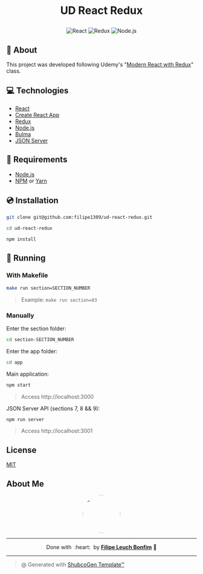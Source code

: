 
# <p align="center">UD React Redux</p>

<p align="center">
    <img src="https://img.shields.io/badge/Code-React-informational?style=flat-square&logo=react&color=61DAFB" alt="React" />
    <img src="https://img.shields.io/badge/Code-Redux-informational?style=flat-square&logo=redux&color=764ABC" alt="Redux" />
    <img src="https://img.shields.io/badge/Code-Node.js-informational?style=flat-square&logo=node.js&color=339933" alt="Node.js" />
</p>

## 💬 About

This project was developed following Udemy's "[Modern React with Redux](https://www.udemy.com/course/react-redux/)" class.

## :computer: Technologies

- [React](https://reactjs.org/)
- [Create React App](https://create-react-app.dev/)
- [Redux](https://redux.js.org/)
- [Node.js](https://nodejs.org/en/)
- [Bulma](https://bulma.io/)
- [JSON Server](https://www.npmjs.com/package/json-server)

## :scroll: Requirements

- [Node.js](https://nodejs.org/en/)
- [NPM](https://www.npmjs.com/) or [Yarn](https://yarnpkg.com/)

## :cd: Installation

```sh
git clone git@github.com:filipe1309/ud-react-redux.git
```

```sh
cd ud-react-redux
```

```sh
npm install
```

## :runner: Running


### With Makefile

```sh
make run section=SECTION_NUMBER
```
> Example: `make run section=03`

### Manually

Enter the section folder:
```sh
cd section-SECTION_NUMBER
```

Enter the app folder:
```sh
cd app
```

Main application:
```sh
npm start
```
> Access http://localhost:3000

JSON Server API (sections 7, 8 && 9):
```sh
npm run server
```
> Access http://localhost:3001

<!-- ## :white_check_mark: Tests

After up the container:

```sh
docker-compose exec -t {{ CONTAINER_SERVICE_NAME }} ./vendor/bin/phpunit
```

## Contributing

Pull requests are welcome. For major changes, please open an issue first to discuss what you would like to change.

Please make sure to update tests as appropriate. -->

## License

[MIT](https://choosealicense.com/licenses/mit/)

## About Me

<p align="center">
    <a style="font-weight: bold" href="https://github.com/filipe1309/">
    <img style="border-radius:50%" width="100px; "src="https://github.com/filipe1309.png"/>
    </a>
</p>

---

<p align="center">
    Done with&nbsp;&nbsp;:heart:&nbsp;&nbsp;by <a style="font-weight: bold" href="https://github.com/filipe1309/">Filipe Leuch Bonfim</a> 🖖
</p>

---

> @ Generated with [ShubcoGen Template™](https://github.com/filipe1309/shubcogen-template)   
